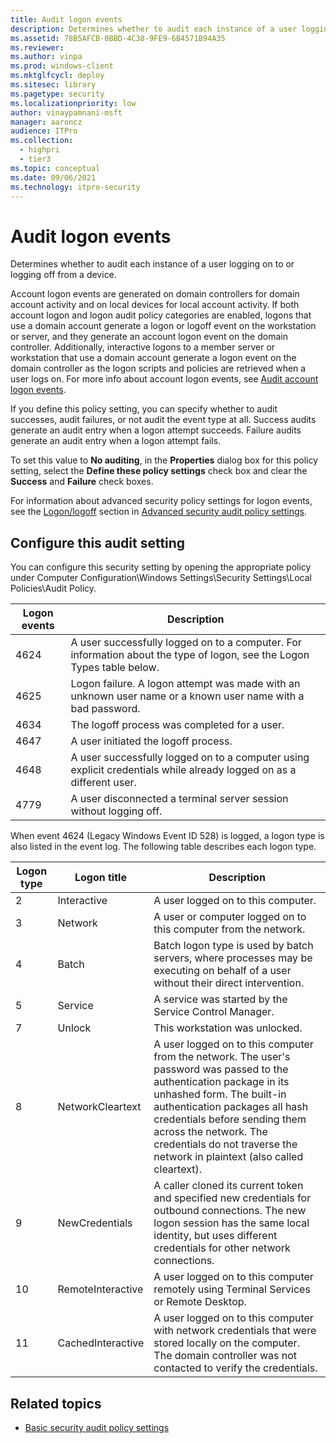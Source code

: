 ```yaml
---
title: Audit logon events 
description: Determines whether to audit each instance of a user logging on to or logging off from a device.
ms.assetid: 78B5AFCB-0BBD-4C38-9FE9-6B4571B94A35
ms.reviewer: 
ms.author: vinpa
ms.prod: windows-client
ms.mktglfcycl: deploy
ms.sitesec: library
ms.pagetype: security
ms.localizationpriority: low
author: vinaypamnani-msft
manager: aaroncz
audience: ITPro
ms.collection: 
  - highpri
  - tier3
ms.topic: conceptual
ms.date: 09/06/2021
ms.technology: itpro-security
---
```


# Audit logon events


Determines whether to audit each instance of a user logging on to or logging off from a device.

Account logon events are generated on domain controllers for domain account activity and on local devices for local account activity. If both account logon and logon audit policy categories are enabled, logons that use a domain account generate a logon or logoff event on the workstation or server, and they generate an account logon event on the domain controller. Additionally, interactive logons to a member server or workstation that use a domain account generate a logon event on the domain controller as the logon scripts and policies are retrieved when a user logs on. For more info about account logon events, see [Audit account logon events](basic-audit-account-logon-events.md).

If you define this policy setting, you can specify whether to audit successes, audit failures, or not audit the event type at all. Success audits generate an audit entry when a logon attempt succeeds. Failure audits generate an audit entry when a logon attempt fails.

To set this value to **No auditing**, in the **Properties** dialog box for this policy setting, select the **Define these policy settings** check box and clear the **Success** and **Failure** check boxes.

For information about advanced security policy settings for logon events, see the [Logon/logoff](advanced-security-audit-policy-settings.md#logonlogoff) section in [Advanced security audit policy settings](advanced-security-audit-policy-settings.md).

## Configure this audit setting

You can configure this security setting by opening the appropriate policy under Computer Configuration\\Windows Settings\\Security Settings\\Local Policies\\Audit Policy.

| Logon events | Description |
| - | - |
| 4624          | A user successfully logged on to a computer. For information about the type of logon, see the Logon Types table below.                                                                                          |
| 4625          | Logon failure. A logon attempt was made with an unknown user name or a known user name with a bad password.                                                                                                     |
| 4634          | The logoff process was completed for a user.                                                                                                                                                                    |                                                                                                                               
| 4647          | A user initiated the logoff process.                                                                                                                                                                            |
| 4648          | A user successfully logged on to a computer using explicit credentials while already logged on as a different user.                                                                                             |
| 4779          | A user disconnected a terminal server session without logging off.                                                                                                                                              |
 

When event 4624 (Legacy Windows Event ID 528) is logged, a logon type is also listed in the event log. The following table describes each logon type.

| Logon type | Logon title | Description |
| - | - | - |
| 2          | Interactive       | A user logged on to this computer.|
| 3          | Network           | A user or computer logged on to this computer from the network.|
| 4          | Batch             | Batch logon type is used by batch servers, where processes may be executing on behalf of a user without their direct intervention.|
| 5          | Service           | A service was started by the Service Control Manager.|
| 7          | Unlock            | This workstation was unlocked.|
| 8          | NetworkCleartext  | A user logged on to this computer from the network. The user's password was passed to the authentication package in its unhashed form. The built-in authentication packages all hash credentials before sending them across the network. The credentials do not traverse the network in plaintext (also called cleartext). |
| 9          | NewCredentials    | A caller cloned its current token and specified new credentials for outbound connections. The new logon session has the same local identity, but uses different credentials for other network connections.|
| 10         | RemoteInteractive | A user logged on to this computer remotely using Terminal Services or Remote Desktop.|
| 11         | CachedInteractive | A user logged on to this computer with network credentials that were stored locally on the computer. The domain controller was not contacted to verify the credentials.|
 
## Related topics

- [Basic security audit policy settings](basic-security-audit-policy-settings.md)
 
 
